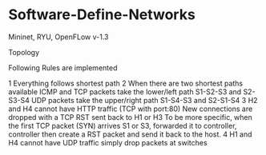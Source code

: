 # Software-Define-Networks
Mininet, RYU, OpenFLow v-1.3

Topology 



Following Rules are implemented

1 Everything follows shortest path
2 When there are two shortest paths available
  	ICMP and TCP packets take the lower/left path
    S1-S2-S3 and S2-S3-S4
    UDP packets take the upper/right path
    S1-S4-S3 and S2-S1-S4
3 H2 and H4 cannot have HTTP traffic (TCP with port:80)
    New connections are dropped with a TCP RST sent back to H1 or H3
    To be more specific, when the first TCP packet (SYN) arrives S1 or S3, forwarded it to controller, controller then create a RST packet and send it back to the host.
4 H1 and H4 cannot have UDP traffic
    simply drop packets at switches
